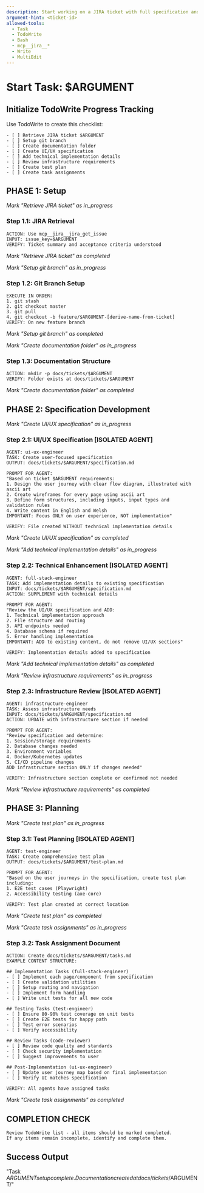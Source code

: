 ```yaml
---
description: Start working on a JIRA ticket with full specification and planning
argument-hint: <ticket-id>
allowed-tools: 
  - Task
  - TodoWrite
  - Bash
  - mcp__jira__*
  - Write
  - MultiEdit
---
```


# Start Task: $ARGUMENT

## Initialize TodoWrite Progress Tracking
Use TodoWrite to create this checklist:
```
- [ ] Retrieve JIRA ticket $ARGUMENT
- [ ] Setup git branch
- [ ] Create documentation folder
- [ ] Create UI/UX specification
- [ ] Add technical implementation details
- [ ] Review infrastructure requirements  
- [ ] Create test plan
- [ ] Create task assignments
```

## PHASE 1: Setup
*Mark "Retrieve JIRA ticket" as in_progress*

### Step 1.1: JIRA Retrieval
```
ACTION: Use mcp__jira__jira_get_issue
INPUT: issue_key=$ARGUMENT
VERIFY: Ticket summary and acceptance criteria understood
```
*Mark "Retrieve JIRA ticket" as completed*

*Mark "Setup git branch" as in_progress*

### Step 1.2: Git Branch Setup
```
EXECUTE IN ORDER:
1. git stash
2. git checkout master  
3. git pull
4. git checkout -b feature/$ARGUMENT-[derive-name-from-ticket]
VERIFY: On new feature branch
```
*Mark "Setup git branch" as completed*

*Mark "Create documentation folder" as in_progress*

### Step 1.3: Documentation Structure
```
ACTION: mkdir -p docs/tickets/$ARGUMENT
VERIFY: Folder exists at docs/tickets/$ARGUMENT
```
*Mark "Create documentation folder" as completed*

## PHASE 2: Specification Development
*Mark "Create UI/UX specification" as in_progress*

### Step 2.1: UI/UX Specification [ISOLATED AGENT]
```
AGENT: ui-ux-engineer
TASK: Create user-focused specification
OUTPUT: docs/tickets/$ARGUMENT/specification.md

PROMPT FOR AGENT:
"Based on ticket $ARGUMENT requirements:
1. Design the user journey with clear flow diagram, illustrated with ascii art
2. Create wireframes for every page using ascii art
3. Define form structures, including inputs, input types and validation rules
4. Write content in English and Welsh
IMPORTANT: Focus ONLY on user experience, NOT implementation"

VERIFY: File created WITHOUT technical implementation details
```
*Mark "Create UI/UX specification" as completed*

*Mark "Add technical implementation details" as in_progress*

### Step 2.2: Technical Enhancement [ISOLATED AGENT]
```
AGENT: full-stack-engineer  
TASK: Add implementation details to existing specification
INPUT: docs/tickets/$ARGUMENT/specification.md
ACTION: SUPPLEMENT with technical details

PROMPT FOR AGENT:
"Review the UI/UX specification and ADD:
1. Technical implementation approach
2. File structure and routing
3. API endpoints needed
4. Database schema if required
5. Error handling implementation
IMPORTANT: ADD to existing content, do not remove UI/UX sections"

VERIFY: Implementation details added to specification
```
*Mark "Add technical implementation details" as completed*

*Mark "Review infrastructure requirements" as in_progress*

### Step 2.3: Infrastructure Review [ISOLATED AGENT]
```
AGENT: infrastructure-engineer
TASK: Assess infrastructure needs
INPUT: docs/tickets/$ARGUMENT/specification.md
ACTION: UPDATE with infrastructure section if needed

PROMPT FOR AGENT:
"Review specification and determine:
1. Session/storage requirements
2. Database changes needed
3. Environment variables
4. Docker/Kubernetes updates
5. CI/CD pipeline changes
ADD infrastructure section ONLY if changes needed"

VERIFY: Infrastructure section complete or confirmed not needed
```
*Mark "Review infrastructure requirements" as completed*

## PHASE 3: Planning
*Mark "Create test plan" as in_progress*

### Step 3.1: Test Planning [ISOLATED AGENT]
```
AGENT: test-engineer
TASK: Create comprehensive test plan
OUTPUT: docs/tickets/$ARGUMENT/test-plan.md

PROMPT FOR AGENT:
"Based on the user journeys in the specification, create test plan including:
1. E2E test cases (Playwright)
2. Accessibility testing (axe-core)

VERIFY: Test plan created at correct location
```
*Mark "Create test plan" as completed*

*Mark "Create task assignments" as in_progress*

### Step 3.2: Task Assignment Document
```
ACTION: Create docs/tickets/$ARGUMENT/tasks.md
EXAMPLE CONTENT STRUCTURE:

## Implementation Tasks (full-stack-engineer)
- [ ] Implement each page/component from specification
- [ ] Create validation utilities
- [ ] Setup routing and navigation
- [ ] Implement form handling
- [ ] Write unit tests for all new code

## Testing Tasks (test-engineer)  
- [ ] Ensure 80-90% test coverage on unit tests
- [ ] Create E2E tests for happy path
- [ ] Test error scenarios
- [ ] Verify accessibility

## Review Tasks (code-reviewer)
- [ ] Review code quality and standards
- [ ] Check security implementation
- [ ] Suggest improvements to user

## Post-Implementation (ui-ux-engineer)
- [ ] Update user journey map based on final implementation
- [ ] Verify UI matches specification

VERIFY: All agents have assigned tasks
```
*Mark "Create task assignments" as completed*

## COMPLETION CHECK
```
Review TodoWrite list - all items should be marked completed.
If any items remain incomplete, identify and complete them.
```

## Success Output
"Task $ARGUMENT setup complete. Documentation created at docs/tickets/$ARGUMENT/"